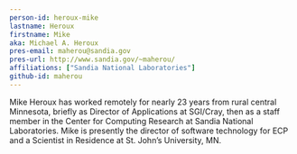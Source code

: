 ```yaml
---
person-id: heroux-mike
lastname: Heroux
firstname: Mike
aka: Michael A. Heroux
pres-email: maherou@sandia.gov
pres-url: http://www.sandia.gov/~maherou/
affiliations: ["Sandia National Laboratories"]
github-id: maherou
---
```

<!-- Bio for panel 1 -->
Mike Heroux has worked remotely for nearly 23 years from rural central
Minnesota, briefly as Director of Applications at SGI/Cray, then as a
staff member in the Center for Computing Research at Sandia National
Laboratories. Mike is presently the director of software technology
for ECP and a Scientist in Residence at St. John’s University, MN.
